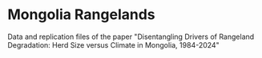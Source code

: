 # Mongolia Rangelands
Data and replication files of the paper "Disentangling Drivers of Rangeland Degradation:  Herd Size versus Climate in Mongolia, 1984-2024"
